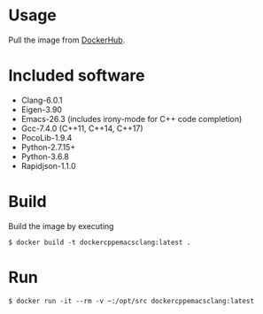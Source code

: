 # Usage

Pull the image from
[DockerHub](https://hub.docker.com/r/julitopower/dockercppdevemacsclang).

# Included software

* Clang-6.0.1
* Eigen-3.90
* Emacs-26.3 (includes irony-mode for C++ code completion)
* Gcc-7.4.0 (C++11, C++14, C++17)
* PocoLib-1.9.4
* Python-2.7.15+
* Python-3.6.8
* Rapidjson-1.1.0

# Build

Build the image by executing

```
$ docker build -t dockercppemacsclang:latest .
```

# Run

```
$ docker run -it --rm -v ~:/opt/src dockercppemacsclang:latest
```
